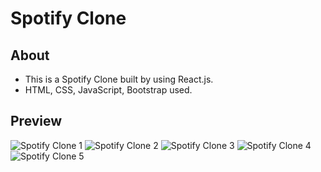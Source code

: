 # Spotify Clone

## About
 - This is a Spotify Clone built by using React.js.
 -  HTML, CSS, JavaScript, Bootstrap used.

## Preview

![Spotify Clone 1](https://github.com/SuadaSefullaj/Spotify-Clone/assets/134237347/964793c6-5df1-4c41-a63c-ba0ea19281be)
![Spotify Clone 2](https://github.com/SuadaSefullaj/Spotify-Clone/assets/134237347/34b7fe84-c92f-445d-8ea5-442977700162)
![Spotify Clone 3](https://github.com/SuadaSefullaj/Spotify-Clone/assets/134237347/832050d7-f086-49e4-8910-1fc85df53edd)
![Spotify Clone 4](https://github.com/SuadaSefullaj/Spotify-Clone/assets/134237347/a2796b7a-9cce-4b98-ab0d-4911c66d72b7)
![Spotify Clone 5](https://github.com/SuadaSefullaj/Spotify-Clone/assets/134237347/6b53ded7-82da-4828-8639-e0bf99f2baf3)




